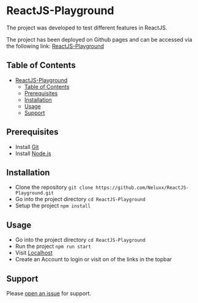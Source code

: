 # ReactJS-Playground

The project was developed to test different features in ReactJS.

The project has been deployed on Github pages and can be accessed via the following link: [ReactJS-Playground](https://neluxx.github.io/ReactJS-Playground/)

## Table of Contents

- [ReactJS-Playground](#reactjs-playground)
  - [Table of Contents](#table-of-contents)
  - [Prerequisites](#prerequisites)
  - [Installation](#installation)
  - [Usage](#usage)
  - [Support](#support)

## Prerequisites

- Install [Git](https://git-scm.com/)
- Install [Node.js](https://nodejs.org/)

## Installation

- Clone the repository `git clone https://github.com/Neluxx/ReactJS-Playground.git`
- Go into the project directory `cd ReactJS-Playground`
- Setup the project `npm install`

## Usage

- Go into the project directory `cd ReactJS-Playground`
- Run the project `npm run start`
- Visit [Localhost](http://localhost:3000/ReactJS-Playground)
- Create an Account to login or visit on of the links in the topbar

## Support

Please [open an issue](https://github.com/Neluxx/ReactJS-Playground/issues/new) for support.